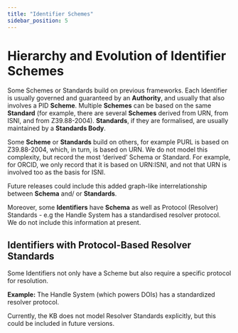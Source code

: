 ```yaml
---
title: "Identifier Schemes"
sidebar_position: 5
---
```

# Hierarchy and Evolution of Identifier Schemes

Some Schemes or Standards build on previous frameworks.
Each Identifier is usually governed and guaranteed by an **Authority**, and usually that also involves a PID **Scheme**. Multiple **Schemes** can be based on the same **Standard** (for example, there are several **Schemes** derived from URN, from ISNI, and from Z39.88-2004).  **Standards**, if they are formalised, are usually maintained by a **Standards Body**.

Some **Scheme** or **Standards** build on others, for example PURL is based on Z39.88-2004, which, in turn, is based on URN. 
We do not model this complexity, but record the most ‘derived’ Schema or Standard. For example, for ORCID, we only record that it is based on URN:ISNI, and not that URN is involved too as the basis for ISNI.

Future releases could include this added graph-like interrelationship between **Schema** and/ or **Standards**.

Moreover, some **Identifiers** have **Schema** as well as Protocol (Resolver) Standards - e.g the Handle System has a standardised resolver protocol. We do not include this information at present.


## Identifiers with Protocol-Based Resolver Standards

Some Identifiers not only have a Scheme but also require a specific protocol for resolution.

**Example:** The Handle System (which powers DOIs) has a standardized resolver protocol.

Currently, the KB does not model Resolver Standards explicitly, but this could be included in future versions.

